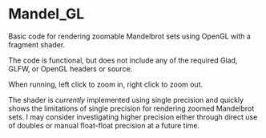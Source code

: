 # Mandel_GL



Basic code for rendering zoomable Mandelbrot sets using OpenGL with a fragment shader.

The code is functional, but does not include any of the required Glad, GLFW, or OpenGL headers or source.

When running, left click to zoom in, right click to zoom out.

The shader is _currently_ implemented using single precision and quickly shows the limitations of single precision for rendering zoomed Mandelbrot sets. I may consider investigating higher precision either through direct use of doubles or manual float-float precision at a future time.